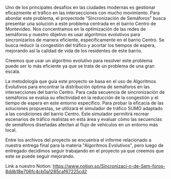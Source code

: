 Uno de los principales desafíos en las ciudades modernas es gestionar eficazmente el tráfico en las intersecciones con mucho movimiento. Para abordar este problema, el proyectode "Sincronización de Semáforos"
busca presentar una solución a este problema centrada en el barrio Centro de Montevideo.
Nos concentramos en la optimización de las redes de semáforos y nuestro objetivo es usar algoritmos evolutivos para sincronizarlos de manera eficiente, específicamente en el barrio Centro. Se busca reducir la congestión del tráfico y
acortar los tiempos de espera, mejorando así la calidad de vida de los residentes de este barrio.

Creemos que usar un algoritmo evolutivo para resolver este problema puede ser lo más eficiente ya que se trata de un problema de una gran escala.

La metodología que guía este proyecto se basa en el uso de Algoritmos Evolutivos para encontrar la distribución óptima de semáforos en las intersecciones del barrio Centro. Para cada secuencia de sincronización de semáforos se evalúa su
efectividad en la reducción de la congestión y el tiempo de espera en este entorno específico. Para probar la eficacia de las soluciones propuestas, se utilizará el simulador de tráfico SUMO adaptado a las
condiciones del barrio Centro. Este simulador permitirá recrear escenarios de tráfico realistas en esta área y evaluar cómo las secuencias de semáforos diseñadas afectan al flujo
de vehículos en un entorno más local.

Entre los archivos del proyecto se encuentra el informe relacionado a nuestra entrega final para la materia "Algoritmos Evolutivos", pero luego de entregado decidimos seguir trabajando en el proyecto ya que creemos que este se puede seguir mejorando.

Link a nuestro Notion:
https://www.notion.so/Sincronizaci-n-de-Sem-foros-8ddb18e706fc4cb0a1285caf67225cd2
